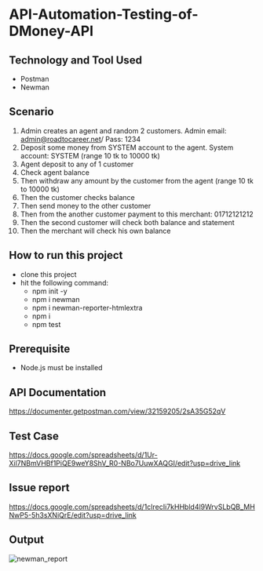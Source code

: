 # API-Automation-Testing-of-DMoney-API

## Technology and Tool Used
- Postman
- Newman

## Scenario
1. Admin creates an agent and random 2 customers. Admin email: admin@roadtocareer.net/ Pass: 1234
2. Deposit some money from SYSTEM account to the agent. System account: SYSTEM (range 10 tk to 10000 tk)
3. Agent deposit to any of 1 customer
4. Check agent balance
5. Then withdraw any amount by the customer from the agent (range 10 tk to 10000 tk)
6. Then the customer checks balance
7. Then send money to the other customer
8. Then from the another customer payment to this merchant: 01712121212
9. Then the second customer will check both balance and statement
10. Then the merchant will check his own balance

## How to run this project
- clone this project
- hit the following command:
  - npm init -y 
  - npm i newman 
  - npm i newman-reporter-htmlextra 
  - npm i 
  - npm test 

## Prerequisite
- Node.js must be installed

## API Documentation
https://documenter.getpostman.com/view/32159205/2sA35G52qV

## Test Case
https://docs.google.com/spreadsheets/d/1Ur-Xil7NBmVHBf1PiQE9weY8ShV_R0-NBo7UuwXAQGI/edit?usp=drive_link

## Issue report
https://docs.google.com/spreadsheets/d/1cIrecIi7kHHbld4l9WrvSLbQB_MHNwP5-5h3sXNiQrE/edit?usp=drive_link

## Output
![newman_report](https://github.com/touhid-96/API-Automation-Testing-of-DMoney-API/assets/29010371/0ba694cf-d8bb-4952-bdc0-f0fdc57e24f0)

